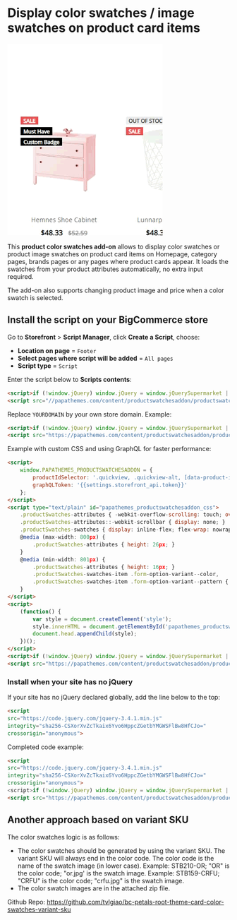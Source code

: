 # Display color swatches / image swatches on product card items

![card-color-swatches](img/card-color-swatches.gif)

This **product color swatches add-on** allows to display color swatches or product image swatches on product card items on Homepage, category pages, brands pages or any pages where product cards appear. It loads the swatches from your product attributes automatically, no extra input required.

The add-on also supports changing product image and price when a color swatch is selected.

## Install the script on your BigCommerce store

Go to **Storefront** > **Script Manager**, click **Create a Script**, choose:

- **Location on page** = `Footer`
- **Select pages where script will be added** = `All pages`
- **Script type** = `Script`

Enter the script below to **Scripts contents**: 

```html
<script>if (!window.jQuery) window.jQuery = window.jQuerySupermarket || window.jQueryTheme;</script>
<script src="//papathemes.com/content/productswatchesaddon/productswatches.YOURDOMAIN.js" async></script>
```

Replace `YOURDOMAIN` by your own store domain. Example:

```html
<script>if (!window.jQuery) window.jQuery = window.jQuerySupermarket || window.jQueryTheme;</script>
<script src="https://papathemes.com/content/productswatchesaddon/productswatches.fivebrotherworkwear.com.js" async></script>
```

Example with custom CSS and using GraphQL for faster performance:

```html
<script>
    window.PAPATHEMES_PRODUCTSWATCHESADDON = {
        productIdSelector: '.quickview, .quickview-alt, [data-product-id]',
        graphQLToken: '{{settings.storefront_api.token}}'
    };
</script>
<script type="text/plain" id="papathemes_productswatchesaddon_css">
	.productSwatches-attributes { -webkit-overflow-scrolling: touch; overflow: auto }
	.productSwatches-attributes::-webkit-scrollbar { display: none; }
    .productSwatches-swatches { display: inline-flex; flex-wrap: nowrap; justify-content: flex-start; margin: 0 auto; }
	@media (max-width: 800px) {
    	.productSwatches-attributes { height: 26px; }
    }
	@media (min-width: 801px) {
    	.productSwatches-attributes { height: 16px; }
        .productSwatches-swatches-item .form-option-variant--color,
        .productSwatches-swatches-item .form-option-variant--pattern { width: 12px; height: 12px; }
    }
</script>
<script>
    (function() {
        var style = document.createElement('style');
        style.innerHTML = document.getElementById('papathemes_productswatchesaddon_css').innerHTML;
        document.head.appendChild(style);
    })();
</script>
<script>if (!window.jQuery) window.jQuery = window.jQuerySupermarket || window.jQueryTheme;</script>
<script src="https://papathemes.com/content/productswatchesaddon/productswatches.solartown.com.js" async></script>
```


### Install when your site has no jQuery

If your site has no jQuery declared globally, add the line below to the top:

```html 
<script
src="https://code.jquery.com/jquery-3.4.1.min.js"
integrity="sha256-CSXorXvZcTkaix6Yvo6HppcZGetbYMGWSFlBw8HfCJo="
crossorigin="anonymous">
```

Completed code example:

```html
<script
src="https://code.jquery.com/jquery-3.4.1.min.js"
integrity="sha256-CSXorXvZcTkaix6Yvo6HppcZGetbYMGWSFlBw8HfCJo="
crossorigin="anonymous">
<script>if (!window.jQuery) window.jQuery = window.jQuerySupermarket || window.jQueryTheme;</script>
<script src="https://papathemes.com/content/productswatchesaddon/productswatches.fivebrotherworkwear.com.js" async></script>
```

## Another approach based on variant SKU

The color swatches logic is as follows:

- The color swatches should be generated by using the variant SKU. The variant SKU will always end in the color code. The color code is the name of the swatch image (in lower case). Example: STB210-OR; "OR" is the color code; "or.jpg' is the swatch image. Example: STB159-CRFU; "CRFU" is the color code; "crfu.jpg" is the swatch image.
- The color swatch images are in the attached zip file.

Github Repo: https://github.com/tvlgiao/bc-petals-root-theme-card-color-swatches-variant-sku
